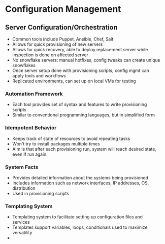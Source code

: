 # Configuration Management

## Server Configuration/Orchestration

- Common tools include Puppet, Ansible, Chef, Salt
- Allows for quick provisioning of new servers
- Allows for quick recovery, able to deploy replacement server while inspection is done on affected server
- No snowflake servers: manual hotfixes, config tweaks can create unique snowflakes
- Once server setup done with provisioning scripts, config mgmt can apply tools and workflows
- Replicated environments, can set up on local VMs for testing

### Automation Framework
- Each tool provides set of syntax and features to write provisioning scripts
- Similar to conventional programming languages, but in simplified form

### Idempotent Behavior
- Keeps track of state of resources to avoid repeating tasks
- Won't try to install packages multiple times
- Aim is that after each provisioning run, system will reach desired state, even if run again

### System Facts
- Provides detailed information about the systems being provisioned
- Includes information such as network interfaces, IP addresses, OS, distribution
- Used in provisioning scripts

### Templating System
- Templating system to facilitate setting up configuration files and services
- Templates support variables, loops, conditionals used to maximize versatility
- 
